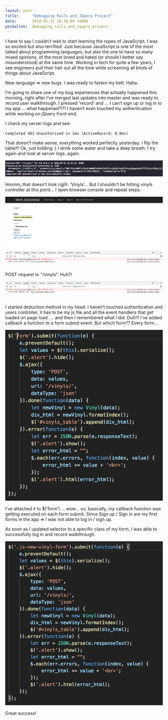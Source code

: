 ```yaml
---
layout: post
title:      "Debugging Rails and JQuery Project"
date:       2018-05-31 20:36:04 +0000
permalink:  debugging_rails_and_jquery_project
---
```


I have to say I couldn’t wait to start learning the ropes of JavaScript. I was so excited but also terrified. Just because JavaScript is one of the most talked about programming languages, but also the one to have so many mixed opinions, of the most loved and hated (or should I better say misunderstood) at the same time. Working in tech for quite a few years, I see engineers pull their hair out all the time while screaming all kinds of things about JavaScript. 

New language => new bugs. I was ready to fasten my belt. Haha.

I’m going to share one of my bug experiences that actually happened this morning, right after I’ve merged last updates into master and was ready to record user walkthrough. I pressed ‘record’ and … I can’t sign up or log in to my app … what happened?!?! I haven’t even touched my authentication while working on jQuery front-end.

I check my server logs and see: 

`Completed 401 Unauthorized in 1ms (ActiveRecord: 0.0ms)`

That doesn’t make sense, everything worked perfectly yesterday. I flip the table!!! Ok, just kidding :) I drink some water and take a deep breath. I try again and look at server logs..again.

![](../img/rails_jquery_project_blogpost_01.png)

Hmmm, that doesn’t look right. ‘Vinyls’... But I shouldn’t be hitting vinyls controller at this point... I open browser console and repeat steps.

![](../img/rails_jquery_project_blogpost_02.png)

POST request to "/vinyls". Huh?!

![](../img/rails_jquery_project_blogpost_03.png)

I started deduction method in my head: I haven’t touched authentication and users controller, it has to be my js file and all the event handlers that get loaded on page load. … and then I remembered what I did. Duh!!! I’ve added callback a function to a form submit event. But which form?? Every form… 

![](../img/rails_jquery_project_blogpost_04.png)

I’ve attached it to $(‘form’) … wow… so, basically, my callback function was getting executed on each form submit. Since Sign up / Sign in are my first forms in the app => I was not able to log in / sign up. 

As soon as I updated selector to a specific class of my form, I was able to successfully log in and record walkthrough. 

![](../img/rails_jquery_project_blogpost_05.png)

Great success!

